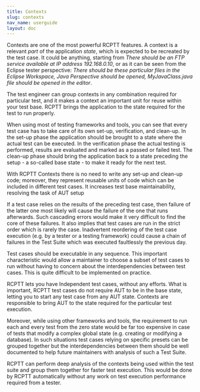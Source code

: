 ```yaml
---
title: Contexts
slug: contexts
nav_name: userguide
layout: doc
---
```


Contexts are one of the most powerful RCPTT features. 
A context is a relevant <i>part</i> of the application <i>state</i>, which is expected to be recreated by the test case. 
It could be anything, starting from <i>There should be an FTP service available at IP address 192.168.0.10</i>, or as it can be seen from 
the Eclipse tester perspective: <i>There should be these particular files in the Eclipse Workspace, Java Perspective should be opened,
 MyJavaClass.java file should be opened in the editor</i>.


The test engineer can group contexts in any combination required for particular test, and it makes a context an important unit 
for reuse within your test base. RCPTT brings the application to the state required for the test to run properly.


When using most of testing frameworks and tools, you can see that every test case has to take care of its own set-up, verification, 
and clean-up. In the set-up phase the application should be brought to a state where the actual test can be executed. 
In the verification phase the actual testing is performed, results are evaluated and marked as a passed or failed test. 
The clean-up phase should bring the application back to a state preceding the setup - a so-called base state - to make it ready 
for the next test.



<div class="panel panel-info">
  <div class="panel-heading">
    With RCPTT Contexts there is no need to write any set-up and clean-up code; moreover, they represent reusable units of code 
    which can be included in different test cases. It increases test base maintainability, resolving the task of AUT setup
  </div>
</div>

If a test case relies on the results of the preceding test case, then failure of the latter one most likely will cause the failure 
of the one that runs afterwards. Such cascading errors would make it very difficult to find the core of these failures. 
It also implies that test cases are run in the strict order which is rarely the case. Inadvertent reordering of the test case execution
 (e.g. by a tester or a testing framework) could cause a chain of failures in the Test Suite which was executed faultlessly 
 the previous day.
 
Test cases should be executable in any sequence. This important characteristic would allow a maintainer to choose a subset of 
test cases to run without having to concern about the interdependencies between test cases. This is quite difficult to be 
implemented on practice.

<div class="panel panel-info">
  <div class="panel-heading">
    RCPTT lets you have Independent test cases, without any efforts. What is important, 
    RCPTT test cases do not require AUT to be in the base state, letting you to start any test case from any AUT state. 
    Contexts are responsible to bring AUT to the state required for the particular test execution.
  </div>
</div>

Moreover, while using other frameworks and tools, the requirement to run each and every test from the zero state would be 
far too expensive in case of tests that modify a complex global state (e.g. creating or modifying a database). 
In such situations test cases relying on specific presets can be grouped together but the interdependencies between them
 should be well documented to help future maintainers with analysis of such a Test Suite.
 
 <div class="panel panel-info">
  <div class="panel-heading">
    RCPTT can perform deep analysis of the contexts being used within the test suite and group them together for faster test execution. 
    This would be done by RCPTT automatically without any work on test execution performance required from a tester.
  </div>
</div>
